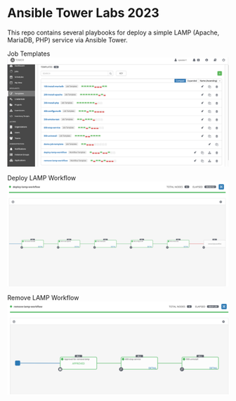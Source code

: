# Ansible Tower Labs 2023
This repo contains several playbooks for deploy a simple LAMP (Apache, MariaDB, PHP) service via Ansible Tower.

Job Templates
![Job Templates](./img/job-templates.png)

Deploy LAMP Workflow
![Deploy LAMP Workflow](./img/deploy-lamp-workflow.png)

Remove LAMP Workflow
![Remove LAMP Workflow](./img/remove-lamp-workflow.png)
